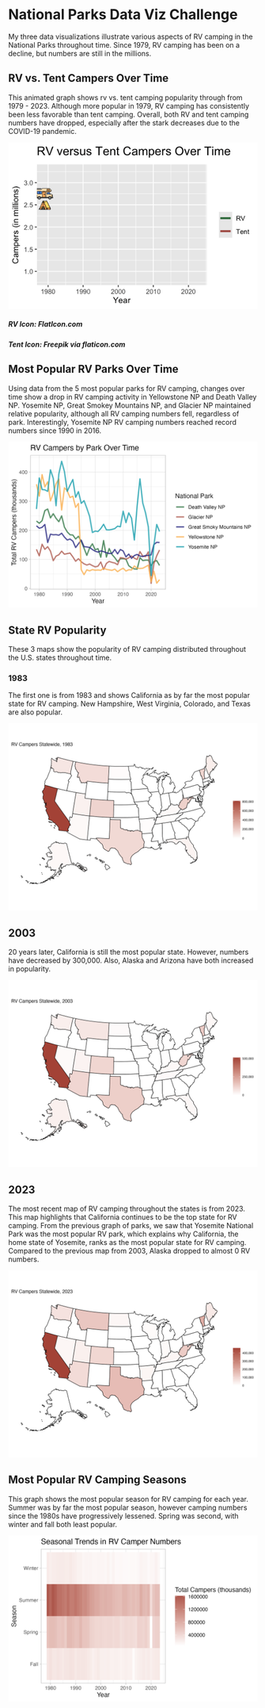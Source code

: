 # National Parks Data Viz Challenge

My three data visualizations illustrate various aspects of RV camping in the National Parks throughout time. Since 1979, RV camping has been on a decline, but numbers are still in the millions. 

## RV vs. Tent Campers Over Time
This animated graph shows rv vs. tent camping popularity through from 1979 - 2023. Although more popular in 1979, RV camping has consistently been less favorable than tent camping. Overall, both RV and tent camping numbers have dropped, especially after the stark decreases due to the COVID-19 pandemic. 

![1image](https://github.com/izsuu/nationalparks/blob/main/RV%20versus%20Tent.gif)

##### RV Icon: FlatIcon.com
##### Tent Icon: Freepik via flaticon.com

## Most Popular RV Parks Over Time
Using data from the 5 most popular parks for RV camping, changes over time show a drop in RV camping activity in Yellowstone NP and Death Valley NP. Yosemite NP, Great Smokey Mountains NP, and Glacier NP maintained relative popularity, although all RV camping numbers fell, regardless of park. Interestingly, Yosemite NP RV camping numbers reached record numbers since 1990 in 2016.

![2image](https://github.com/izsuu/nationalparks/blob/main/RV%20campers%20by%20Park%20Over%20Time.png)

## State RV Popularity
These 3 maps show the popularity of RV camping distributed throughout the U.S. states throughout time. 

### 1983
The first one is from 1983 and shows California as by far the most popular state for RV camping. New Hampshire, West Virginia, Colorado, and Texas are also popular. 

![3image](https://github.com/izsuu/nationalparks/blob/main/US_RV_1983.png)

## 2003
20 years later, California is still the most popular state. However, numbers have decreased by 300,000. Also, Alaska and Arizona have both increased in popularity.

![4image](https://github.com/izsuu/nationalparks/blob/main/US_RV_2003.png)

## 2023
The most recent map of RV camping throughout the states is from 2023. This map highlights that California continues to be the top state for RV camping. From the previous graph of parks, we saw that Yosemite National Park was the most popular RV park, which explains why California, the home state of Yosemite, ranks as the most popular state for RV camping. Compared to the previous map from 2003, Alaska dropped to almost 0 RV numbers. 

![5image](https://github.com/izsuu/nationalparks/blob/main/US_RV_2023.png)

## Most Popular RV Camping Seasons

This graph shows the most popular season for RV camping for each year. Summer was by far the most popular season, however camping numbers since the 1980s have progressively lessened. Spring was second, with winter and fall both least popular. 

![3image](https://github.com/izsuu/nationalparks/blob/main/RV%20campers%20by%20season.png)
